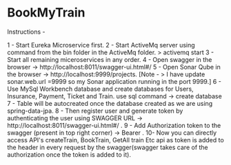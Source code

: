 # BookMyTrain

Instructions -

1 - Start Eureka Microservice first.
2 - Start ActiveMq server using command from the bin folder in the ActiveMq folder. > activemq start
3 - Start all remaining miceroservices in any order.
4 - Open swagger in the browser -> http://localhost:8011/swagger-ui.html#/
5 - Open Sonar Qube in the browser -> http://localhost:9999/projects. [Note - > I have update sonar.web.url =9999 so my Sonar application running in the port 9999.]
6 - Use MySql Workbench database and create databases for Users, Insurance, Payment, Ticket and Train.
          use sql command -> create database <database name>
7 - Table will be autocreated once the database created as we are using spring-data-jpa.
8 - Then register user and generate token by authenticating the user using SWAGGER URL -> http://localhost:8011/swagger-ui.html#/ .
9 - Add Authorization token to the swagger (present in top right corner) -> Bearer <Token value>.
10- Now you can directly access API's createTrain, BookTrain, GetAll train Etc api as token is added to the header in every request by the swagger(swagger takes care
    of the authorization once the token is added to it).
